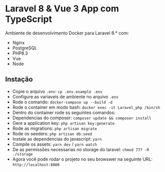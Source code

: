 # Laravel 8 & Vue 3 App com TypeScript

Ambiente de desenvolvimento Docker para Laravel 8.\* com:

- Nginx
- PostgreSQL
- PHP8.3
- Vue
- Node

## Instação

- Copie o arquivo `.env`: `cp .env.example .env`
- Configure as variaveis de ambiente no arquivo `.env`
- Rode o comando: `docker-compose up --build -d`
- Rode o container em modo bash: `docker exec -it Laravel_php /bin/sh`
- Dentro do container rode ss seguintes comandos:
- Dependencias do composer: `composer update && composer install`
- Gere a application key: `php artisan key:generate`
- Rode as migrations: `php artisan migrate`
- Rode os seeders: `php artisan db:seed`
- Instale as dependencias do javascript: `yarn`
- Compile os assets: `yarn dev` / `yarn watch`  
- De as permissões necessarias no storage do laravel: `chmod 777 -R ./storage`
- Agora você pode rodar o projeto no seu browswer na seguinte URL: `http://localhost:8000`

